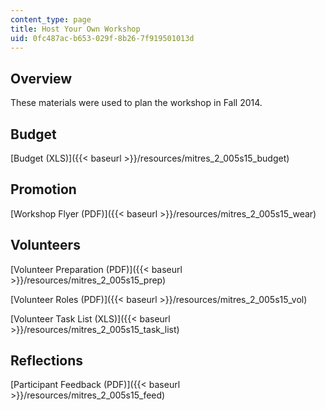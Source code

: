 ```yaml
---
content_type: page
title: Host Your Own Workshop
uid: 0fc487ac-b653-029f-8b26-7f919501013d
---
```


Overview
--------

These materials were used to plan the workshop in Fall 2014.

Budget
------

[Budget (XLS)]({{< baseurl >}}/resources/mitres_2_005s15_budget)

Promotion
---------

[Workshop Flyer (PDF)]({{< baseurl >}}/resources/mitres_2_005s15_wear)

Volunteers
----------

[Volunteer Preparation (PDF)]({{< baseurl >}}/resources/mitres_2_005s15_prep)

[Volunteer Roles (PDF)]({{< baseurl >}}/resources/mitres_2_005s15_vol)

[Volunteer Task List (XLS)]({{< baseurl >}}/resources/mitres_2_005s15_task_list)

Reflections
-----------

[Participant Feedback (PDF)]({{< baseurl >}}/resources/mitres_2_005s15_feed)